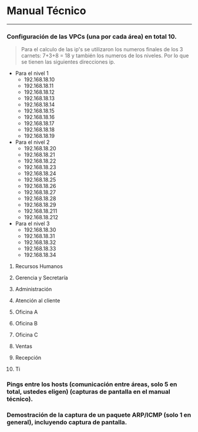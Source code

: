 # Manual Técnico
---
### Configuración de las VPCs (una por cada área) en total 10.
> Para el calculo de las ip's se utilizaron los numeros finales de los 3 carnets: 7+3+8 = 18 y también los numeros de los niveles. Por lo que se tienen las siguientes direcciones ip.

- Para el nivel 1
    -   192.168.18.10
    -   192.168.18.11
    -   192.168.18.12
    -   192.168.18.13
    -   192.168.18.14
    -   192.168.18.15
    -   192.168.18.16
    -   192.168.18.17
    -   192.168.18.18
    -   192.168.18.19 
- Para el nivel 2
    -   192.168.18.20
    -   192.168.18.21
    -   192.168.18.22
    -   192.168.18.23
    -   192.168.18.24
    -   192.168.18.25
    -   192.168.18.26
    -   192.168.18.27
    -   192.168.18.28
    -   192.168.18.29
    -   192.168.18.211
    -   192.168.18.212 
- Para el nivel 3
    -   192.168.18.30
    -   192.168.18.31
    -   192.168.18.32
    -   192.168.18.33
    -   192.168.18.34
      
1. Recursos Humanos

2. Gerencia y Secretaría

3. Administración

4. Atención al cliente

5. Oficina A

6. Oficina B

7. Oficina C

8. Ventas

9. Recepción

10. Ti


### Pings entre los hosts (comunicación entre áreas, solo 5 en total, ustedes eligen) (capturas de pantalla en el manual técnico).

### Demostración de la captura de un paquete ARP/ICMP (solo 1 en general), incluyendo captura de pantalla. 